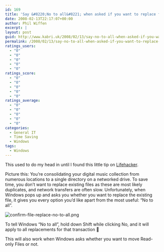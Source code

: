 ```yaml
---
id: 169
title: 'Say &#8220;No to all&#8221; when asked if you want to replace files'
date: 2008-02-13T22:17:07+00:00
author: Phil Wiffen
excerpt: |
layout: post
guid: http://www.kabri.uk/2008/02/13/say-no-to-all-when-asked-if-you-want-to-replace-files/
permalink: /2008/02/13/say-no-to-all-when-asked-if-you-want-to-replace-files/
ratings_users:
  - "0"
  - "0"
  - "0"
  - "0"
  - "0"
ratings_score:
  - "0"
  - "0"
  - "0"
  - "0"
  - "0"
ratings_average:
  - "0"
  - "0"
  - "0"
  - "0"
  - "0"
categories:
  - General IT
  - Time Saving
  - Windows
tags:
  - Windows
---
```

This used to do my head in until I found this little tip on [Lifehacker](http://lifehacker.com/software/productivity/just-say-no-to-all-030892.php). 

Picture this: You&#8217;re consolidating your digital music collection from numerous locations to a single directory on a networked drive. To save time, you don&#8217;t want to replace existing files as these are most likely duplicates, and network transfers are often slow. Unfortunately, when Windows pops up and asks you whether you want to replace the existing file, it gives you every option you&#8217;d like apart from the most useful: &#8220;No to all&#8221;.

![confirm-file-replace-no-to-all.png](http://www.kabri.uk/wp-content/uploads/2007/11/confirm-file-replace-no-to-all.png) 

To tell Windows &#8220;No to all&#8221;, hold down Shift while clicking No, and it will apply to all replacements for that transaction 🙂

This will also work when Windows asks whether you want to move Read-only Files or not.